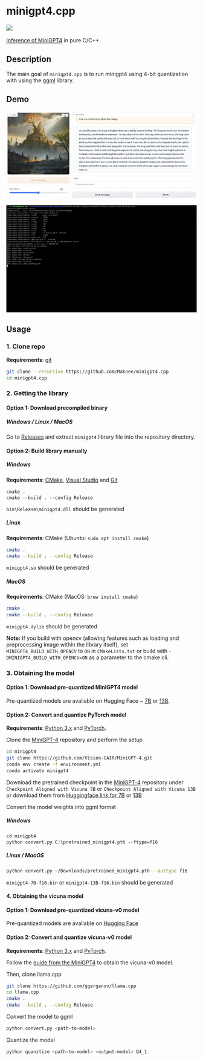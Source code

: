 # minigpt4.cpp

<a href='https://huggingface.co/spaces/maknee/minigpt4.cpp'><img src='https://img.shields.io/badge/%F0%9F%A4%97%20Hugging%20Face-Spaces-blue'>

Inference of [MiniGPT4](https://github.com/Vision-CAIR/MiniGPT-4) in pure C/C++.

## Description

The main goal of `minigpt4.cpp` is to run minigpt4 using 4-bit quantization with using the [ggml](https://github.com/ggerganov/ggml) library.

## Demo

![minigpt1](assets/webui_demo.png)

![minigpt1](assets/minigpt4-demo1.gif)

## Usage

### 1. Clone repo

**Requirements**: [git](https://gitforwindows.org/)

```bash
git clone --recursive https://github.com/Maknee/minigpt4.cpp
cd minigpt4.cpp
```

### 2. Getting the library

#### Option 1: Download precompiled binary

##### Windows / Linux / MacOS

Go to [Releases](https://github.com/Maknee/minigpt4.cpp/releases) and extract `minigpt4` library file into the repository directory.

#### Option 2: Build library manually

##### Windows

**Requirements**: [CMake](https://cmake.org/download/), [Visual Studio](https://visualstudio.microsoft.com/) and [Git](https://gitforwindows.org/)

```commandline
cmake .
cmake --build . --config Release
```

`bin\Release\minigpt4.dll` should be generated

##### Linux

**Requirements**: CMake (Ubuntu: `sudo apt install cmake`)

```bash
cmake .
cmake --build . --config Release
```

`minigpt4.so` should be generated

##### MacOS

**Requirements**: CMake (MacOS: `brew install cmake`)

```sh
cmake .
cmake --build . --config Release
```

`minigpt4.dylib` should be generated

**Note:** If you build with opencv (allowing features such as loading and preprocessing image within the library itself), set `MINIGPT4_BUILD_WITH_OPENCV` to `ON` in `CMakeLists.txt` or build with `-DMINIGPT4_BUILD_WITH_OPENCV=ON` as a parameter to the cmake cli.

### 3. Obtaining the model

#### Option 1: Download pre-quantized MiniGPT4 model

Pre-quantized models are avaliable on Hugging Face ~ [7B](https://huggingface.co/datasets/maknee/minigpt4-7b-ggml/tree/main) or [13B](https://huggingface.co/datasets/maknee/minigpt4-13b-ggml/tree/main).

#### Option 2: Convert and quantize PyTorch model

**Requirements**: [Python 3.x](https://www.python.org/downloads/) and [PyTorch](https://pytorch.org/get-started/locally/).

Clone the [MiniGPT-4](https://github.com/Vision-CAIR/MiniGPT-4) repository and perform the setup

```sh
cd minigpt4
git clone https://github.com/Vision-CAIR/MiniGPT-4.git
conda env create -f environment.yml
conda activate minigpt4
```

Download the pretrained checkpoint in the [MiniGPT-4](https://github.com/Vision-CAIR/MiniGPT-4) repository under `Checkpoint Aligned with Vicuna 7B` or `Checkpoint Aligned with Vicuna 13B` or download them from [Huggingface link for 7B](https://huggingface.co/datasets/maknee/minigpt4-7b-ggml/blob/main/pretrained_minigpt4_7b.pth) or [13B](https://huggingface.co/datasets/maknee/minigpt4-13b-ggml/blob/main/pretrained_minigpt4.pth)

Convert the model weights into ggml format

##### Windows

```commandline
cd minigpt4
python convert.py C:\pretrained_minigpt4.pth --ftype=f16
```

##### Linux / MacOS
```sh
python convert.py ~/Downloads/pretrained_minigpt4.pth --outtype f16
```

`minigpt4-7B-f16.bin` or `minigpt4-13B-f16.bin` should be generated

#### 4. Obtaining the vicuna model

#### Option 1: Download pre-quantized vicuna-v0 model

Pre-quantized models are avaliable on [Hugging Face](https://huggingface.co/datasets/maknee/ggml-vicuna-v0-quantized/tree/main)

#### Option 2: Convert and quantize vicuna-v0 model

**Requirements**: [Python 3.x](https://www.python.org/downloads/) and [PyTorch](https://pytorch.org/get-started/locally/).

Follow the [guide from the MiniGPT4](https://github.com/Vision-CAIR/MiniGPT-4/blob/main/PrepareVicuna.md) to obtain the vicuna-v0 model.

Then, clone llama.cpp

```sh
git clone https://github.com/ggerganov/llama.cpp
cd llama.cpp
cmake .
cmake --build . --config Release
```

Convert the model to ggml

```sh
python convert.py <path-to-model>
```

Quantize the model

```sh
python quanitize <path-to-model> <output-model> Q4_1
```
